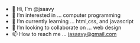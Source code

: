 - 👋 Hi, I’m @jsaavy
- 👀 I’m interested in ... computer programming 
- 🌱 I’m currently learning ... html,css, and javascript
- 💞️ I’m looking to collaborate on ... web design
- 📫 How to reach me ... jasaavy@gmail.com

<!---
jsaavy/jsaavy is a ✨ special ✨ repository because its `README.md` (this file) appears on your GitHub profile.
You can click the Preview link to take a look at your changes.
--->
